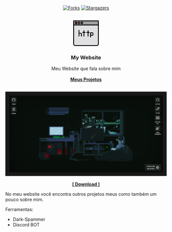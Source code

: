 <!----- FORKS - STARTS ----->

<div align="center">
  
[![Forks][forks-shield]][forks-url]
[![Stargazers][stars-shield]][stars-url]

</div>



<!----- LOGO INICIAL ----->

<br />
<div align="center">
  <a href="https://github.com/0DarkMode0/0DarkMode0.github.io">
    <img src="imagens/logo.png" alt="Logo" width="80" height="80">
  </a>

  <h3 align="center">My Website</h3>

  <p align="center">
    Meu Website que fala sobre mim
    <br />
    <br />
    <a href="https://github.com/0DarkMode0?tab=repositories"><strong>Meus Projetos</strong></a>
  </p>
</div>



<!----- INICIO PROJETO ----->

##
<div align="center">

![Product Name Screen Shot][product-screenshot]

<a href="https://github.com/0DarkMode0/0DarkMode0.github.io"><strong>[ Download ]</strong></a>

</div>

No meu website você encontra outros projetos meus como também um pouco sobre mim.

Ferramentas:
* Dark-Spammer
* Discord BOT



<!-- LINKS - IMAGENS -->
[forks-shield]: https://img.shields.io/github/forks/0DarkMode0/0DarkMode0.github.io.svg?style=for-the-badge
[forks-url]: https://github.com/0DarkMode0/0DarkMode0.github.io/network/members
[stars-shield]: https://img.shields.io/github/stars/0DarkMode0/0DarkMode0.github.io.svg?style=for-the-badge
[stars-url]: https://github.com/0DarkMode0/0DarkMode0.github.io/stargazers
[product-screenshot]: imagens/projeto.png
